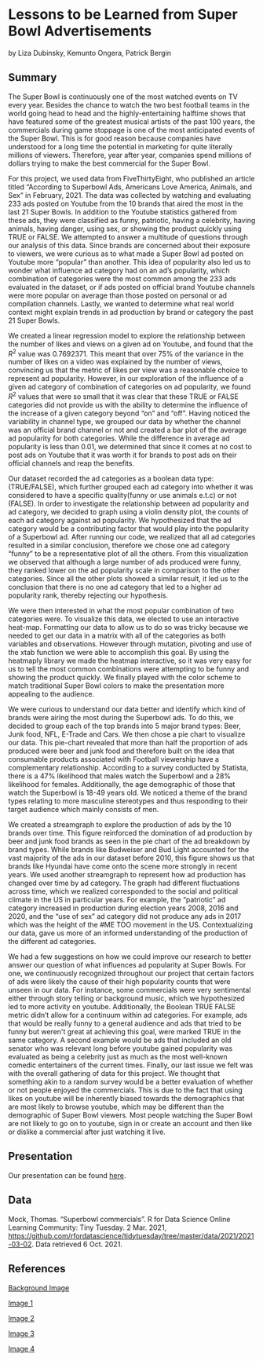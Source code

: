 Lessons to be Learned from Super Bowl Advertisements
================
by Liza Dubinsky, Kemunto Ongera, Patrick Bergin

## Summary

The Super Bowl is continuously one of the most watched events on TV every year. Besides the chance to watch the two best football teams in the world going head to head and the highly-entertaining halftime shows that have featured some of the greatest musical artists of the past 100 years, the commercials during game stoppage is one of the most anticipated events of the Super Bowl. This is for good reason because companies have understood for a long time the potential in marketing for quite literally millions of viewers. Therefore, year after year, companies spend millions of dollars trying to make the best commercial for the Super Bowl.

For this project, we used data from FiveThirtyEight, who published an
article titled “According to Superbowl Ads, Americans Love America,
Animals, and Sex” in February, 2021. The data was collected by watching
and evaluating 233 ads posted on Youtube from the 10 brands that aired
the most in the last 21 Super Bowls. In addition to the Youtube
statistics gathered from these ads, they were classified as funny,
patriotic, having a celebrity, having animals, having danger, using sex,
or showing the product quickly using TRUE or FALSE. We attempted to
answer a multitude of questions through our analysis of this data. Since
brands are concerned about their exposure to viewers, we were curious as
to what made a Super Bowl ad posted on Youtube more “popular” than
another. This idea of popularity also led us to wonder what influence ad
category had on an ad’s popularity, which combination of categories were
the most common among the 233 ads evaluated in the dataset, or if ads
posted on official brand Youtube channels were more popular on average
than those posted on personal or ad compilation channels. Lastly, we
wanted to determine what real world context might explain trends in ad
production by brand or category the past 21 Super Bowls.

We created a linear regression model to explore the relationship between
the number of likes and views on a given ad on Youtube, and found that
the *R*<sup>2</sup> value was 0.7692371. This meant that over 75% of the
variance in the number of likes on a video was explained by the number
of views, convincing us that the metric of likes per view was a
reasonable choice to represent ad popularity. However, in our
exploration of the influence of a given ad category of combination of
categories on ad popularity, we found *R*<sup>2</sup> values that were
so small that it was clear that these TRUE or FALSE categories did not
provide us with the ability to determine the influence of the increase
of a given category beyond “on” and “off”. Having noticed the
variability in channel type, we grouped our data by whether the channel
was an official brand channel or not and created a bar plot of the
average ad popularity for both categories. While the difference in
average ad popularity is less than 0.01, we determined that since it
comes at no cost to post ads on Youtube that it was worth it for brands
to post ads on their official channels and reap the benefits.

Our dataset recorded the ad categories as a boolean data type:
(TRUE/FALSE), which further grouped each ad category into whether it was
considered to have a specific quality(funny or use animals e.t.c) or not
(FALSE). In order to investigate the relationship between ad popularity
and ad category, we decided to graph using a violin density plot, the
counts of each ad category against ad popularity. We hypothesized that
the ad category would be a contributing factor that would play into the
popularity of a Superbowl ad. After running our code, we realized that
all ad categories resulted in a similar conclusion, therefore we chose
one ad category “funny” to be a representative plot of all the others.
From this visualization we observed that although a large number of ads
produced were funny, they ranked lower on the ad popularity scale in
comparison to the other categories. Since all the other plots showed a
similar result, it led us to the conclusion that there is no one ad
category that led to a higher ad popularity rank, thereby rejecting our
hypothesis.

We were then interested in what the most popular combination of two categories were. To visualize this data, we elected to use an interactive heat-map. Formatting our data to allow us to do so was tricky because we needed to get our data in a matrix with all of the categories as both variables and observations. However through mutation, pivoting and use of the xtab function we were able to accomplish this goal. By using the heatmaply library we made the heatmap interactive, so it was very easy for us to tell the most common combinations were attempting to be funny and showing the product quickly. We finally played with the color scheme to match traditional Super Bowl colors to make the presentation more appealing to the audience.

We were curious to understand our data better and identify which kind of
brands were airing the most during the Superbowl ads. To do this, we
decided to group each of the top brands into 5 major brand types: Beer,
Junk food, NFL, E-Trade and Cars. We then chose a pie chart to visualize
our data. This pie-chart revealed that more than half the proportion of
ads produced were beer and junk food and therefore built on the idea
that consumable products associated with Football viewership have a
complementary relationship. According to a survey conducted by Statista,
there is a 47% likelihood that males watch the Superbowl and a 28%
likelihood for females. Additionally, the age demographic of those that
watch the Superbowl is 18-49 years old. We noticed a theme of the brand
types relating to more masculine stereotypes and thus responding to
their target audience which mainly consists of men.

We created a streamgraph to explore the production of ads by the 10
brands over time. This figure reinforced the domination of ad production
by beer and junk food brands as seen in the pie chart of the ad
breakdown by brand types. While brands like Budweiser and Bud Light
accounted for the vast majority of the ads in our dataset before 2010,
this figure shows us that brands like Hyundai have come onto the scene
more strongly in recent years. We used another streamgraph to represent
how ad production has changed over time by ad category. The graph had
different fluctuations across time, which we realized corresponded to
the social and political climate in the US in particular years. For
example, the “patriotic” ad category increased in production during
election years 2008, 2016 and 2020, and the “use of sex” ad category did
not produce any ads in 2017 which was the height of the #ME TOO movement
in the US. Contextualizing our data, gave us more of an informed
understanding of the production of the different ad categories.

We had a few suggestions on how we could improve our research to better answer our question of what influences ad popularity at Super Bowls. For one, we continuously recognized throughout our project that certain factors of ads were likely the cause of their high popularity counts that were unseen in our data. For instance, some commercials were very sentimental either through story telling or background music, which we hypothesized led to more activity on youtube. Additionally, the Boolean TRUE FALSE metric didn’t allow for a continuum within ad categories. For example, ads that would be really funny to a general audience and ads that tried to be funny but weren't great at achieving this goal, were marked TRUE in the same category. A second example would be ads that included an old senator who was relevant long before youtube gained popularity was evaluated as being a celebrity just as much as the most well-known comedic entertainers of the current times. 
Finally, our last issue we felt was with the overall gathering of data for this project. We thought that something akin to a random survey would be a better evaluation of whether or not people enjoyed the commercials. This is due to the fact that using likes on youtube will be inherently biased towards the demographics that are most likely to browse youtube, which may be different than the demographic of Super Bowl viewers. Most people watching the Super Bowl are not likely to go on to youtube, sign in or create an account and then like or dislike a commercial after just watching it live.

## Presentation

Our presentation can be found [here](presentation/presentation.html).

## Data

Mock, Thomas. “Superbowl commercials”. R for Data Science Online
Learning Community: Tiny Tuesday. 2 Mar. 2021,
<https://github.com/rfordatascience/tidytuesday/tree/master/data/2021/2021-03-02>.
Data retrieved 6 Oct. 2021.

## References

[Background
Image](https://toddstocker.wordpress.com/2013/02/04/what-to-do-when-your-lights-go-out/)

[Image
1](http://www.stickpng.com/img/icons-logos-emojis/iconic-brands/superbowl-logo)

[Image
2](https://github.com/rfordatascience/tidytuesday/blob/master/data/2021/2021-03-02/readme.md)

[Image
3](https://www.gamblingsites.org/blog/super-bowl-53-odds-will-win-next-year/)

[Image
4](https://www.gamblerspick.com/news/industry/the-nfl-scores-a-hat-trick-with-caesars-draftkings-and-fanduel-r1706/)

